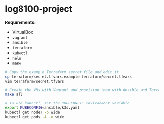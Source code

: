 # log8100-project

**Requirements:**

- VirtualBox
- `vagrant`
- `ansible`
- `terraform`
- `kubectl`
- `helm`
- `make`

```sh
# Copy the example Terraform secret file and edit it
cp terraform/secret.tfvars.example terraform/secret.tfvars
vim terraform/secret.tfvars

# Create the VMs with Vagrant and provision them with Ansible and Terraform
make all

# To use kubectl, set the KUBECONFIG environment variable
export KUBECONFIG=ansible/k3s.yaml
kubectl get nodes -o wide
kubectl get pods -A -o wide
```
